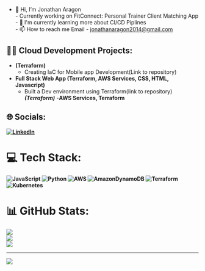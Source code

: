 - 👋 Hi, I’m Jonathan Aragon<br>- Currently working on FitConnect: Personal Trainer Client Matching App<br>- 🌱 I'm currently learning more about CI/CD Piplines<br>- 📫 How to reach me Email - jonathanaragon2014@gmail.com<br>

<h2>👨‍💻 Cloud Development Projects:</h2>

- <b> (Terraform)</b>
  - Creating IaC for Mobile app Development(Link to repository)
- <b>Full Stack Web App (Terraform, AWS Services, CSS, HTML, Javascript)</b>
  - Built a Dev environment using Terraform(link to repository) <b><i>(Terraform)</b></i>
  -<b>AWS Services, Terraform<b/>



## 🌐 Socials:
[![LinkedIn](https://img.shields.io/badge/LinkedIn-%230077B5.svg?logo=linkedin&logoColor=white)](https://linkedin.com/in/JonathanAragon) 

# 💻 Tech Stack:
![JavaScript](https://img.shields.io/badge/javascript-%23323330.svg?style=for-the-badge&logo=javascript&logoColor=%23F7DF1E) ![Python](https://img.shields.io/badge/python-3670A0?style=for-the-badge&logo=python&logoColor=ffdd54) ![AWS](https://img.shields.io/badge/AWS-%23FF9900.svg?style=for-the-badge&logo=amazon-aws&logoColor=white) ![AmazonDynamoDB](https://img.shields.io/badge/Amazon%20DynamoDB-4053D6?style=for-the-badge&logo=Amazon%20DynamoDB&logoColor=white) ![Terraform](https://img.shields.io/badge/terraform-%235835CC.svg?style=for-the-badge&logo=terraform&logoColor=white) ![Kubernetes](https://img.shields.io/badge/kubernetes-%23326ce5.svg?style=for-the-badge&logo=kubernetes&logoColor=white)
# 📊 GitHub Stats:
![](https://github-readme-stats.vercel.app/api?username=JonathanAra&theme=react&hide_border=false&include_all_commits=false&count_private=false)<br/>
![](https://github-readme-streak-stats.herokuapp.com/?user=JonathanAra&theme=react&hide_border=false)<br/>
![](https://github-readme-stats.vercel.app/api/top-langs/?username=JonathanAra&theme=react&hide_border=false&include_all_commits=false&count_private=false&layout=compact)

---
[![](https://visitcount.itsvg.in/api?id=JonathanAra&icon=0&color=6)](https://visitcount.itsvg.in)

<!-- Proudly created with GPRM ( https://gprm.itsvg.in ) -->
